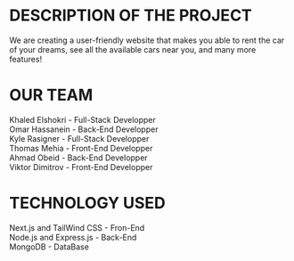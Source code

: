 # DESCRIPTION OF THE PROJECT
  We are creating a user-friendly website that makes you able to rent the car of your dreams, see all the available cars near you, and many more features!

# OUR TEAM
  Khaled Elshokri - Full-Stack Developper  
  Omar Hassanein - Back-End Developper  
  Kyle Rasigner - Full-Stack Developper  
  Thomas Mehia - Front-End Developper  
  Ahmad Obeid - Back-End Developper  
  Viktor Dimitrov - Front-End Developper  
  
# TECHNOLOGY USED
  Next.js and TailWind CSS - Fron-End  
  Node.js and Express.js - Back-End  
  MongoDB - DataBase  
  
  
  
  
